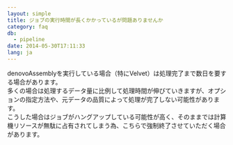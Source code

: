 ```yaml
---
layout: simple
title: ジョブの実行時間が長くかかっているが問題ありませんか
category: faq
db:
  - pipeline
date: 2014-05-30T17:11:33
lang: ja
---
```




denovoAssemblyを実行している場合（特にVelvet）は処理完了まで数日を要する場合があります。<br>多くの場合は処理するデータ量に比例して処理時間が伸びていきますが、オプションの指定方法や、元データの品質によって処理が完了しない可能性があります。<br>こうした場合はジョブがハングアップしている可能性が高く、そのままでは計算機リソースが無駄に占有されてしまう為、こちらで強制終了させていただく場合があります。